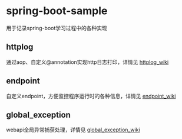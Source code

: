 # spring-boot-sample

用于记录spring-boot学习过程中的各种实现

## httplog
通过aop、自定义@annotation实现http日志打印，详情见 [httplog_wiki](https://github.com/wangyuheng/spring-boot-sample/wiki/httplog_wiki)

## endpoint
自定义endpoint，方便监控程序运行时的各种信息，详情见 [endpoint_wiki](https://github.com/wangyuheng/spring-boot-sample/wiki/endpoint_wiki)

## global_exception
webapi全局异常捕获处理，详情见 [global_exception_wiki](!https://github.com/wangyuheng/spring-boot-sample/wiki/global_exception_wiki)